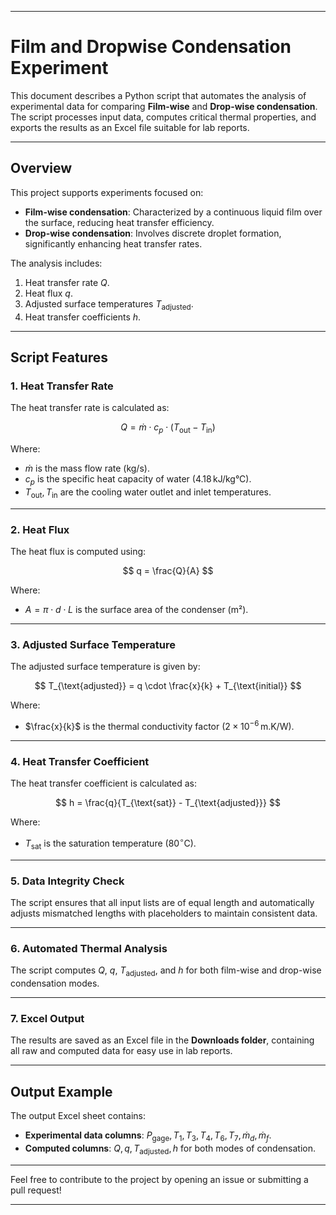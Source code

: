 
---

# Film and Dropwise Condensation Experiment  

This document describes a Python script that automates the analysis of experimental data for comparing **Film-wise** and **Drop-wise condensation**. The script processes input data, computes critical thermal properties, and exports the results as an Excel file suitable for lab reports.  

---

## Overview  

This project supports experiments focused on:  
- **Film-wise condensation**: Characterized by a continuous liquid film over the surface, reducing heat transfer efficiency.  
- **Drop-wise condensation**: Involves discrete droplet formation, significantly enhancing heat transfer rates.  

The analysis includes:  
1. Heat transfer rate $Q$.  
2. Heat flux $q$.  
3. Adjusted surface temperatures $T_{\text{adjusted}}$.  
4. Heat transfer coefficients $h$.  

---

## Script Features  

### 1. Heat Transfer Rate  
The heat transfer rate is calculated as:  

$$  
Q = \dot{m} \cdot c_p \cdot (T_{\text{out}} - T_{\text{in}})  
$$  

Where:  
- $\dot{m}$ is the mass flow rate (kg/s).  
- $c_p$ is the specific heat capacity of water ($4.18 \, \text{kJ/kg°C}$).  
- $T_{\text{out}}, T_{\text{in}}$ are the cooling water outlet and inlet temperatures.  

---

### 2. Heat Flux  
The heat flux is computed using:  

$$  
q = \frac{Q}{A}  
$$  

Where:  
- $A = \pi \cdot d \cdot L$ is the surface area of the condenser (m²).  

---

### 3. Adjusted Surface Temperature  
The adjusted surface temperature is given by:  

$$  
T_{\text{adjusted}} = q \cdot \frac{x}{k} + T_{\text{initial}}  
$$  

Where:  
- $\frac{x}{k}$ is the thermal conductivity factor ($2 \times 10^{-6} \, \text{m.K/W}$).  

---

### 4. Heat Transfer Coefficient  
The heat transfer coefficient is calculated as:  

$$  
h = \frac{q}{T_{\text{sat}} - T_{\text{adjusted}}}  
$$  

Where:  
- $T_{\text{sat}}$ is the saturation temperature ($80^\circ\text{C}$).  

---

### 5. Data Integrity Check  
The script ensures that all input lists are of equal length and automatically adjusts mismatched lengths with placeholders to maintain consistent data.  

---

### 6. Automated Thermal Analysis  
The script computes $Q$, $q$, $T_{\text{adjusted}}$, and $h$ for both film-wise and drop-wise condensation modes.  

---

### 7. Excel Output  
The results are saved as an Excel file in the **Downloads folder**, containing all raw and computed data for easy use in lab reports.  

---

## Output Example  
The output Excel sheet contains:  
- **Experimental data columns**: $P_{\text{gage}}, T_1, T_3, T_4, T_6, T_7, \dot{m}_d, \dot{m}_f$.  
- **Computed columns**: $Q, q, T_{\text{adjusted}}, h$ for both modes of condensation.  

---

Feel free to contribute to the project by opening an issue or submitting a pull request!  

---  


